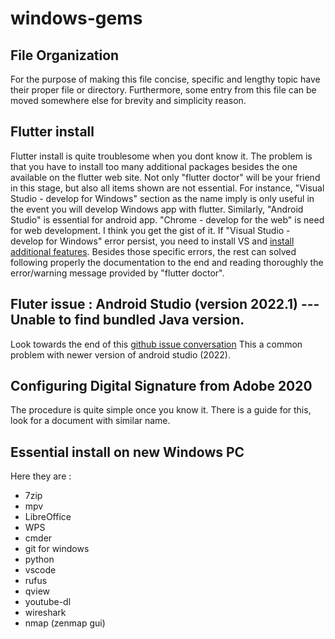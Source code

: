 # windows-gems

## File Organization

For the purpose of making this file concise, specific and lengthy topic have their proper file or directory.
Furthermore, some entry from this file can be moved somewhere else for brevity and simplicity reason.


## Flutter install

Flutter install is quite troublesome when you dont know it. The problem is that you have to install too many additional packages besides the one available on the flutter web site.
Not only "flutter doctor" will be your friend in this stage, but also all items shown are not essential.
For instance, "Visual Studio - develop for Windows" section as the name imply is only useful in the event you will develop Windows app with flutter.
Similarly, "Android Studio" is essential for android app. "Chrome - develop for the web" is need for web development. I think you get the gist of it.
If "Visual Studio - develop for Windows" error persist, you need to install VS and [install additional features](https://bleepcoder.com/flutter/517809676/visual-studio-is-missing-necessary-components).
Besides those specific errors, the rest can solved following properly the documentation to the end and reading thoroughly the error/warning message provided by "flutter doctor".

## Fluter issue : Android Studio (version 2022.1) --- Unable to find bundled Java version.

Look towards the end of this [github issue conversation](https://github.com/flutter/flutter/issues/106674)
This a common problem with newer version of android studio (2022).

## Configuring Digital Signature from Adobe 2020
The procedure is quite simple once you know it. There is a guide for this, look for a document with similar name.


## Essential install on new Windows PC
Here they are :

* 7zip
* mpv
* LibreOffice
* WPS
* cmder
* git for windows
* python
* vscode
* rufus
* qview
* youtube-dl
* wireshark
* nmap (zenmap gui)